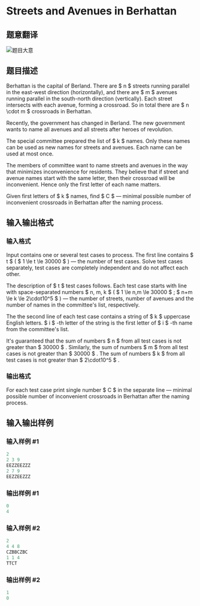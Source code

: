 # Streets and Avenues in Berhattan

## 题意翻译

![题目大意](https://cdn.luogu.org/upload/pic/50306.png)

## 题目描述

Berhattan is the capital of Berland. There are $ n $ streets running parallel in the east-west direction (horizontally), and there are $ m $ avenues running parallel in the south-north direction (vertically). Each street intersects with each avenue, forming a crossroad. So in total there are $ n \cdot m $ crossroads in Berhattan.

Recently, the government has changed in Berland. The new government wants to name all avenues and all streets after heroes of revolution.

The special committee prepared the list of $ k $ names. Only these names can be used as new names for streets and avenues. Each name can be used at most once.

The members of committee want to name streets and avenues in the way that minimizes inconvenience for residents. They believe that if street and avenue names start with the same letter, then their crossroad will be inconvenient. Hence only the first letter of each name matters.

Given first letters of $ k $ names, find $ C $ — minimal possible number of inconvenient crossroads in Berhattan after the naming process.

## 输入输出格式

### 输入格式

Input contains one or several test cases to process. The first line contains $ t $ ( $ 1 \le t \le 30000 $ ) — the number of test cases. Solve test cases separately, test cases are completely independent and do not affect each other.

The description of $ t $ test cases follows. Each test case starts with line with space-separated numbers $ n, m, k $ ( $ 1 \le n,m \le 30000 $ ; $ n+m \le k \le 2\cdot10^5 $ ) — the number of streets, number of avenues and the number of names in the committee's list, respectively.

The the second line of each test case contains a string of $ k $ uppercase English letters. $ i $ -th letter of the string is the first letter of $ i $ -th name from the committee's list.

It's guaranteed that the sum of numbers $ n $ from all test cases is not greater than $ 30000 $ . Similarly, the sum of numbers $ m $ from all test cases is not greater than $ 30000 $ . The sum of numbers $ k $ from all test cases is not greater than $ 2\cdot10^5 $ .

### 输出格式

For each test case print single number $ C $ in the separate line — minimal possible number of inconvenient crossroads in Berhattan after the naming process.

## 输入输出样例

### 输入样例 #1

```cpp
2
2 3 9
EEZZEEZZZ
2 7 9
EEZZEEZZZ

```
### 输出样例 #1

```cpp
0
4

```
### 输入样例 #2

```cpp
2
4 4 8
CZBBCZBC
1 1 4
TTCT

```
### 输出样例 #2

```cpp
1
0

```
